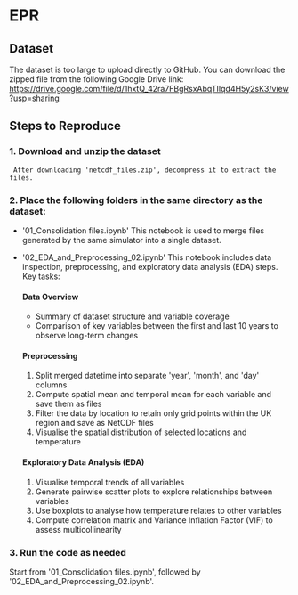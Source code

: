 # EPR

## Dataset
The dataset is too large to upload directly to GitHub. You can download the zipped file from the following Google Drive link:
https://drive.google.com/file/d/1hxtQ_42ra7FBgRsxAbqTIIqd4H5y2sK3/view?usp=sharing

## Steps to Reproduce
### **1. Download and unzip the dataset**  
     After downloading 'netcdf_files.zip', decompress it to extract the files.
### **2. Place the following folders in the same directory as the dataset:**
   - '01_Consolidation files.ipynb'
       This notebook is used to merge files generated by the same simulator into a single  dataset.
   - '02_EDA_and_Preprocessing_02.ipynb'
      This notebook includes data inspection, preprocessing, and exploratory data analysis (EDA) steps. Key tasks:
      #### Data Overview
      - Summary of dataset structure and variable coverage
      - Comparison of key variables between the first and last 10 years to observe long-term changes
    
      #### Preprocessing
      1. Split merged datetime into separate 'year', 'month', and 'day' columns  
      2. Compute spatial mean and temporal mean for each variable and save them as files  
      3. Filter the data by location to retain only grid points within the UK region and save as NetCDF files
      4. Visualise the spatial distribution of selected locations and temperature 
      
      #### Exploratory Data Analysis (EDA)
      1. Visualise temporal trends of all variables
      2. Generate pairwise scatter plots to explore relationships between variables   
      3. Use boxplots to analyse how temperature relates to other variables  
      4. Compute correlation matrix and Variance Inflation Factor (VIF) to assess multicollinearity
### 3. **Run the code as needed**
   Start from '01_Consolidation files.ipynb', followed by '02_EDA_and_Preprocessing_02.ipynb'.
